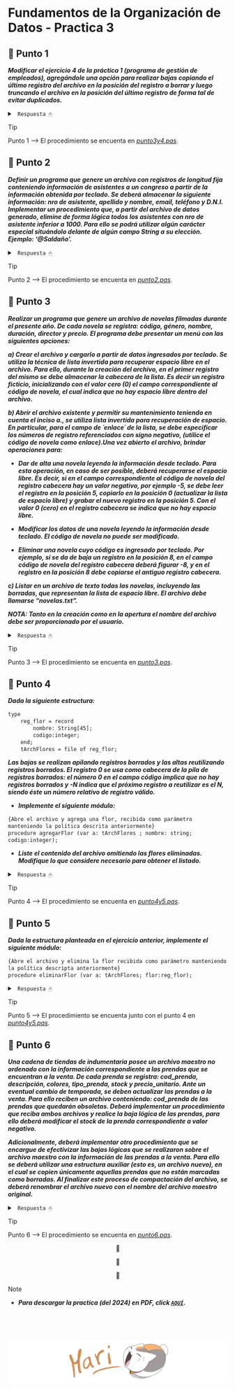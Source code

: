 # Fundamentos de la Organización de Datos - Practica 3

## 🔵 Punto 1

***Modificar el ejercicio 4 de la práctica 1 (programa de gestión de empleados),
agregándole una opción para realizar bajas copiando el último registro del archivo en
la posición del registro a borrar y luego truncando el archivo en la posición del último
registro de forma tal de evitar duplicados.***

<details><summary> <code> Respuesta 🖱 </code></summary><br>

~~~
procedure baja(var arc_emp:empleado); 
var
    nro,aux:integer;
    emp:empleR;
    existe:boolean;
begin
    Reset(arc_emp);
    read(arc_emp,emp);
    WriteLn('Ingrese numero de empleado a eliminar');
    read(nro);
    existe:=false;
    while(not Eof(arc_emp) or (not existe))do begin
        read(arc_emp,emp);
        if(nro<>emp.nro)then
          existe:=true;
    end;
    if (existe) then begin
      aux:=FilePos(arc_emp)-1; {me guardo la posición del registro a sobreescribir}
      Seek(arc_emp,FilePos(arc_emp)-1); {voy a la posicion del ultimo registro en el archivo}
      read(arc_emp,emp); {leo el ultimo registro del archivo}
      Seek(arc_emp,aux); {vuelvo a la posicion del registro a sobreescribir}
      Write(arc_emp,emp); {guardo el ultimo registro en esta posicion}
      Seek(arc_emp,FilePos(arc_emp)-1); {apunto a la posicion del ultimo registro}
      Truncate(arc_emp); {la trunco}
    end;
end;
~~~

</details>

>[!TIP]
>
> Punto 1 --> El procedimiento se encuenta en [*punto3y4.pas*](/practica1/punto3y4.pas).

## 🔵 Punto 2

***Definir un programa que genere un archivo con registros de longitud fija conteniendo información de asistentes a un congreso a partir de la información obtenida por teclado. Se deberá almacenar la siguiente información: nro de asistente, apellido y nombre, email, teléfono y D.N.I. Implementar un procedimiento que, a partir del archivo de datos generado, elimine de forma lógica todos los asistentes con nro de asistente inferior a 1000. Para ello se podrá utilizar algún carácter especial situándolo delante de algún campo String a su elección. Ejemplo: ‘@Saldaño’.***

<details><summary> <code> Respuesta 🖱 </code></summary><br>

~~~
Program punto2;
type
    asistenteR = record
        nroAsis:integer;
        apeNomb:string[20];
        email:string[15];
        tel:integer;
        dni:integer;
    end;
    archivo = file of asistenteR;

procedure cargar (var a:asistenteR);
begin
  WriteLn('Ingrese nroAsist, apellido y nombre, email, tel y dni, o 0 para salir');
  Read(a.nroAsis);
  if(a.nroAsis<>0)then begin
    Read(a.apeNomb);
    Read(a.email);
    Read(a.tel);
    Read(a.dni);
  end;
end;

{generar un archivo con registros de longitud fija conteniendo información de asistentes
a un congreso a partir de la información obtenida por teclado.}
procedure generar(var a:archivo);
var
    asistR:asistenteR;
begin
    Assign(a,'archivo_asistentes');
    Rewrite(a);
    cargar(asistR);
    while (asistR.nroAsis<>0) do begin
        Write(a,asistR);
        cargar(asistR);
    end;
    Close(a);
end;

{elimine de forma lógica todos los asistentes con nro de asistente inferior a 1000}
procedure eliminar_logico(var a:archivo);
var
    asistR:asistenteR;
begin
    Reset(a);
    while (not Eof(a)) do begin
      Read(a,asistR);
      if(asistR.nroAsis<1000)then begin
        asistR.apeNomb:=Concat('***',asistR.apeNomb);
        Seek(a,FilePos(a)-1);
        Write(a,asistR);
      end;
    end;
    Close(a);
end;

{programa principal}
var
    a:archivo;
begin
    generar(a);
    eliminar_logico(a);
end.
~~~

</details>

>[!TIP]
>
> Punto 2 --> El procedimiento se encuenta en [*punto2.pas*](/practica3/punto2.pas).

## 🔵 Punto 3

***Realizar un programa que genere un archivo de novelas filmadas durante el presente año. De cada novela se registra: código, género, nombre, duración, director y precio. El programa debe presentar un menú con las siguientes opciones:***

***a) Crear el archivo y cargarlo a partir de datos ingresados por teclado. Se utiliza la técnica de lista invertida para recuperar espacio libre en el archivo. Para ello, durante la creación del archivo, en el primer registro del mismo se debe almacenar la cabecera de la lista. Es decir un registro ficticio, inicializando con el valor cero (0) el campo correspondiente al código de novela, el cual indica que no hay espacio libre dentro del archivo.***

***b) Abrir el archivo existente y permitir su mantenimiento teniendo en cuenta el inciso a., se utiliza lista invertida para recuperación de espacio. En particular, para el campo de ´enlace´ de la lista, se debe especificar los números de registro referenciados con signo negativo, (utilice el código de novela como enlace).Una vez abierto el archivo, brindar operaciones para:***

* ***Dar de alta una novela leyendo la información desde teclado. Para esta operación, en caso de ser posible, deberá recuperarse el espacio libre. Es decir, si en el campo correspondiente al código de novela del registro cabecera hay un valor negativo, por ejemplo -5, se debe leer el registro en la posición 5, copiarlo en la posición 0 (actualizar la lista de espacio libre) y grabar el nuevo registro en la posición 5. Con el valor 0 (cero) en el registro cabecera se indica que no hay espacio libre.***

* ***Modificar los datos de una novela leyendo la información desde teclado. El código de novela no puede ser modificado.***

* ***Eliminar una novela cuyo código es ingresado por teclado. Por ejemplo, si se da de baja un registro en la posición 8, en el campo código de novela del registro cabecera deberá figurar -8, y en el registro en la posición 8 debe copiarse el antiguo registro cabecera.***

***c) Listar en un archivo de texto todas las novelas, incluyendo las borradas, que representan la lista de espacio libre. El archivo debe llamarse “novelas.txt”.***

***NOTA: Tanto en la creación como en la apertura el nombre del archivo debe ser proporcionado por el usuario.***

<details><summary> <code> Respuesta 🖱 </code></summary><br>

~~~
Program punto3;
type
    novelaR = record
        cod:integer;
        genero:String[10];
        nombre:String[20];
        duracion:integer;
        director:string[20];
        precio:real;
    end;
    arc_novelas = file of novelaR;

procedure leer_novela(var nov:novelaR);
begin
  WriteLn('Ingrese codigo, genero, nombre, duracion, director y precio, o -1 para terminar.');
  Read(nov.cod);
  if(nov.cod<>-1)then begin
    Read(nov.genero);
    Read(nov.nombre);
    Read(nov.duracion);
    Read(nov.director);
    Read(nov.precio);
  end;
end;

{punto a) --> Crear el archivo y cargarlo a partir de datos ingresados por teclado. 
(LISTA INVERTIDA: durante la creación del archivo, en el primer registro se debe 
almacenar la cabecera de la lista. Es decir un registro ficticio, inicializando con el 
valor cero (0) el campo correspondiente al código de novela, el cual indica que no hay 
espacio libre dentro del archivo}
procedure carga(var a:arc_novelas);
var
    nov:novelaR;
begin
    Assign(a,'archivo');
    Rewrite(a);
    nov.cod:=0;
    Write(a,nov); {cabecera de la lista}
    leer_novela(nov);
    while (nov.cod<>-1) do begin
      Write(a,nov);
      leer_novela(nov);
    end;
    Close(a);
end;

{punto b) i --> dar de alta una novela (de ser posible)}
procedure alta_novela(var a:arc_novelas);
var 
    nueva,nov,cab:novelaR;
begin
    Reset(a);
    leer_novela(nueva);
    read(a,nov);
    if (nov.cod=0) then begin
      Seek(a,FileSize(a));
      Write(a,nueva);
    end
    else begin
      Seek(a,abs(nov.cod)); {voy a la posicion en donde quiero guardar la nueva novela}
      Read(a,cab); {leo el registro de esa posicion y me lo guardo en cab}
      Seek(a,FilePos(a)-1); {vuelvo a apuntar donde tengo espacio}
      Write(a,nueva); {guardo la novela nueva}
      Seek(a,0); {voy a la posicion cabecera}
      Write(a,cab); {guardo la variable cabecera que tiene otra posicion libre (o el 0)}
    end;
    Close(a);
end;

{punto b) ii --> modificar novela desde teclado (cod NO)}
procedure realizar_modif(var n:novela);
var
    aux:integer;
begin
    aux:=1;
    while (aux>0 and aux<=5) do begin
      WriteLn('Ingrese la opcion que desea modificar');
      WriteLn('1 --> Modificar genero.');
      WriteLn('2 --> Modificar nombre.');
      WriteLn('3 --> Modificar duracion.');
      WriteLn('4 --> Modificar director.');
      WriteLn('5 --> Modificar precio.');
      WriteLn('Cualquier otro para salir.');
      Read(aux);
      WriteLn('Ingrese modificacion: ');
      case aux of
        1: read (n.genero);
        2: read (n.nombre);
        3: read (n.duracion);
        4: read (n.director);
        5: read (n.precio);
      end;
    end;
end;

procedure modificar(var a:arc_novelas);
var
    n:novelaR;
    cod:integer;
    esta:boolean;
begin
    Reset(a);
    WriteLn('Ingrese cod de novela a modificar: ');
    read(cod);
    esta:=false;
    while ((not Eof(a)) and (not esta)) do begin
      read(a,n);
      if(n.cod=cod)then
        esta:=true;
    end;
    if esta then begin
      realizar_modif(n);
      seek(a,FilePos(a)-1);
      write(a,n);
    end 
    else 
      WriteLn('No se encontró la novela.');
    Close(a);
end;

{punto b) iii --> dar de baja novela}
procedure baja_novela(var a:arc_novelas);
var
    cod:integer;
    cab,n:novelaR;
    esta:boolean;
begin
    Reset(a);
    WriteLn('Ingrese codigo de la novela a eliminar.');
    read(cod);
    esta:=false;
    Read(a,cab);
    Read(a,n);
    while (not Eof(a)) do begin
      if(n.cod=cod)then begin
        esta:=true;
        n.cod:=cab.cod; {guardo el codigo que tengo en cabecera en el lugar a eliminar}
        Seek(a,FilePos(a)-1);   {vuelvo el puntero para atras}
        cab.cod := FilePos(a)*-1; {pongo la posicion a eliminar en negativo y guardo en cabecera}
        Write(a,n); {guardo en la posicion el archivo con el codigo negativo (elim logica)}
        Seek(a,0); {vuelvo a cabecera}
        Write(a,cab); {guardo cabecera modificada}
      end
      else 
        Read(a,n);
    end;
    if(not esta)then
      WriteLn('La novela que se quiere eliminar no esta en el archivo.');
    Close(a);
end;

{punto c) --> listar novelas que representan la lista de espacio libre.}
procedure listar (var a:arc_novelas;var txt:Text);
var
    n:novelaR;
begin
    Assign(txt,'novelas.txt');
    Rewrite(txt);
    Reset(a);
    Seek(a,1); {salteo la cabecera}
    Read(a,n);
    while (not Eof(a)) do begin
      if(n.cod>0)then 
        WriteLn(txt,'Codigo: ',n.cod,', Nombre: ',n.nombre,', Genero: ',n.genero,' Duracion: ',n.duracion,', Director: ',n.director,' Precio: ',n.precio,'.')
      else 
        WriteLn('Espacio Libre.');
      Read(a,n);
    end;
    Close(a);
    Close(txt);
end;

{programa principal}
var
    a:arc_novelas;
    txt:Text;
begin
    carga(a);
    alta_novela(a);
    modificar(a);
    baja_novela(a);
    listar(a,txt);
end.
~~~

</details>

>[!TIP]
>
> Punto 3 --> El procedimiento se encuenta en [*punto3.pas*](/practica3/punto3.pas).

## 🔵 Punto 4

***Dada la siguiente estructura:***

~~~
type
    reg_flor = record
        nombre: String[45];
        codigo:integer;
    end;
    tArchFlores = file of reg_flor;
~~~
***Las bajas se realizan apilando registros borrados y las altas reutilizando registros borrados. El registro 0 se usa como cabecera de la pila de registros borrados: el número 0 en el campo código implica que no hay registros borrados y -N indica que el próximo registro a reutilizar es el N, siendo éste un número relativo de registro válido.***

* ***Implemente el siguiente módulo:***

~~~
{Abre el archivo y agrega una flor, recibida como parámetro manteniendo la política descrita anteriormente}
procedure agregarFlor (var a: tArchFlores ; nombre: string; codigo:integer);
~~~

* ***Liste el contenido del archivo omitiendo las flores eliminadas. Modifique lo que considere necesario para obtener el listado.***

<details><summary> <code> Respuesta 🖱 </code></summary><br>

~~~
Program punto4;
type
    reg_flor = record
        nombre: String[45];
        codigo:integer;
    end;
    tArchFlores = file of reg_flor;

{miro el numero cabecera.
    Si cod=0 no tengo espacio entonces agrego al final una flor
    Si cod<>0 tengo espacios, que puedo reutilizar}
procedure agregarFlor (var a: tArchFlores ; nombre: string; codigo:integer);
var
    reg,cab:reg_flor;
begin
    Reset(a);
    Read(a,cab);
    if(cab=0)then begin
      Seek(a,FileSize(a));
      reg.nombre:=nombre;
      reg.codigo:=codigo;
      Write(a,reg);
    end
    else begin
      Seek(a,Abs(cab.codigo)); {voy a la posicion guardada en cabecera}
      Read(a,cab); {me guardo el codigo guardado en pos libre (0 si no hay mas espacios)}
      Seek(a,FilePos(a)-1); {apunto para atras donde tengo libre}
      Write(a,reg); {guardo la flor nueva}
      Seek(a,0); {vuelvo al inicio}
      Write(a,cab); {guardo cabecera nueva}
    end;
end;

{liste el contenido del archivo omitiendo las flores eliminadas.}
procedure listar (var a:tArchFlores; var txt:Text);
var
    reg:reg_flor;
begin
    Assing(txt,'archivo.txt');
    Rewrite(txt);
    while (not Eof(a)) do begin
        read(a,reg);
        if(reg.codigo>0)then
          WriteLn(txt,'Nombre: ',reg.nombre,', Codigo: ',reg.codigo);
    end;
end;

{programa principal}
var
    a:tArchFlores;
    nom:string;
    cod:integer;
    txt:Text;
begin
    {...codigo...}
    agregarFlor(a,nom,cod);
    listar(a,txt);
end.
~~~

</details>

>[!TIP]
>
> Punto 4 --> El procedimiento se encuenta en [*punto4y5.pas*](/practica3/punto4y5.pas).

## 🔵 Punto 5

***Dada la estructura planteada en el ejercicio anterior, implemente el siguiente módulo:***

~~~
{Abre el archivo y elimina la flor recibida como parámetro manteniendo la política descripta anteriormente}
procedure eliminarFlor (var a: tArchFlores; flor:reg_flor);
~~~

<details><summary> <code> Respuesta 🖱 </code></summary><br>

~~~
procedure eliminarFlor (var a: tArchFlores; flor:reg_flor);
var
    cab,aux:reg_flor;
    esta:boolean;
begin
    Reset(a);
    Seek(a,cab);
    read(a,aux);
    esta:=false;
    while((not Eof(a)) and (not esta))do 
      if(aux.codigo=flor.codigo)then begin
        esta:=true;
        aux.codigo:=cab.codigo;
        Seek(a,FilePos(a)-1);
        cab.codigo:=FilePos(a)*-1;
        Write(a,aux);
        Seek(a,0);
        Write(a,cab);
      end
      else 
        read(a,aux);
    if(not esta)then
      WriteLn('La flor que se quiere eliminar no se encuentra en el archivo');
    Close(a);
end;
~~~

</details>

>[!TIP]
>
> Punto 5 --> El procedimiento se encuenta junto con el punto 4 en [*punto4y5.pas*](/practica3/punto4y5.pas).

## 🔵 Punto 6

***Una cadena de tiendas de indumentaria posee un archivo maestro no ordenado con la información correspondiente a las prendas que se encuentran a la venta. De cada prenda se registra: cod_prenda, descripción, colores, tipo_prenda, stock y precio_unitario. Ante un eventual cambio de temporada, se deben actualizar las prendas a la venta. Para ello reciben un archivo conteniendo: cod_prenda de las prendas que quedarán obsoletas. Deberá implementar un procedimiento que reciba ambos archivos y realice la baja lógica de las prendas, para ello deberá modificar el stock de la prenda correspondiente a valor negativo.***

***Adicionalmente, deberá implementar otro procedimiento que se encargue de efectivizar las bajas lógicas que se realizaron sobre el archivo maestro con la información de las prendas a la venta. Para ello se deberá utilizar una estructura auxiliar (esto es, un archivo nuevo), en el cual se copien únicamente aquellas prendas que no están marcadas como borradas. Al finalizar este proceso de compactación del archivo, se deberá renombrar el archivo nuevo con el nombre del archivo maestro original.***

<details><summary> <code> Respuesta 🖱 </code></summary><br>

~~~

~~~

</details>

>[!TIP]
>
> Punto 6 --> El procedimiento se encuenta en [*punto6.pas*](/practica3/punto6.pas).

<p align=center>🔵</p>
<p align=center>🔵</p>
<p align=center>🔵</p>

>[!NOTE]
>
> * ***Para descargar la practica (del 2024) en PDF, click [<code>AQUÍ</code>](https://drive.google.com/file/d/1SQitB1Q9bsS3azl4tFKMQryw7hZCEiFR/view?usp=sharing).***


<br>
<br>
<br>


<p><img align="center" src="https://github.com/Marimari2342/Marimari2342/blob/main/firmagith.png" alt="marigit"/></p>